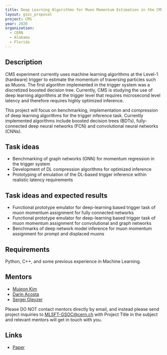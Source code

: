 ```yaml
---
title: Deep Learning Algorithms for Muon Momentum Estimation in the CMS Trigger System
layout: gsoc_proposal
project: CMS
year: 2020
organization:
  - CERN
  - Alabama
  - Florida
---
```


## Description

CMS experiment currently uses machine learning algorithms at the Level-1 (hardware) trigger to estimate the momentum of traversing particles such as Muons. The first algorithm implemented in the trigger system was a discretized boosted decision tree. Currently, CMS is studying the use of deep learning algorithms at the trigger level that requires microsecond level latency and therefore requires highly optimized inference. 

This project will focus on benchmarking, implementation and compression of deep learning algorithms for the trigger inference task. Currently implemented algorithms include boosted decision trees (BDTs), fully-connected deep neural networks (FCN) and convolutional neural networks (CNNs).


## Task ideas
 * Benchmarking of graph networks (GNN) for momentum regression in the trigger system
 * Development of DL compression algorithms for optimized inference
 * Prototyping of emulation of the DL-based trigger inference within realistic latency requirements

## Task ideas and expected results
 * Functional prototype emulator for deep-learning based trigger task of muon momentum assignment for fully connected networks
 * Functional prototype emulator for deep-learning based trigger task of muon momentum assignment for convolutional and graph networks
 * Benchmarks of deep network model inference for muon momentum assignment for prompt and displaced muons


## Requirements
Python, C++, and some previous experience in Machine Learning. 

## Mentors
  * [Mujeon Kim](mailto:pq8556@ufl.edu)
  * [Darin Acosta](mailto:acostad@ufl.edu)
  * [Sergei Gleyzer](mailto:Sergei.Gleyzer@cern.ch) 

Please DO NOT contact mentors directly by email, and instead please send project inquiries to MLSFT-GSOC@cern.ch with Project Title in the subject and relevant mentors will get in touch with you. 

## Links
  * [Paper ](https://iopscience.iop.org/article/10.1088/1742-6596/1085/4/042042)
  